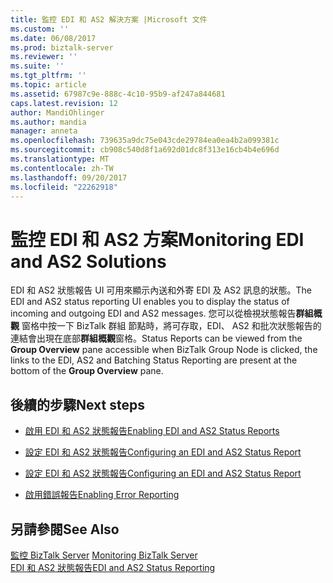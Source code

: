 ```yaml
---
title: 監控 EDI 和 AS2 解決方案 |Microsoft 文件
ms.custom: ''
ms.date: 06/08/2017
ms.prod: biztalk-server
ms.reviewer: ''
ms.suite: ''
ms.tgt_pltfrm: ''
ms.topic: article
ms.assetid: 67987c9e-888c-4c10-95b9-af247a844681
caps.latest.revision: 12
author: MandiOhlinger
ms.author: mandia
manager: anneta
ms.openlocfilehash: 739635a9dc75e043cde29784ea0ea4b2a099381c
ms.sourcegitcommit: cb908c540d8f1a692d01dc8f313e16cb4b4e696d
ms.translationtype: MT
ms.contentlocale: zh-TW
ms.lasthandoff: 09/20/2017
ms.locfileid: "22262918"
---
```

# <a name="monitoring-edi-and-as2-solutions"></a><span data-ttu-id="43ff5-102">監控 EDI 和 AS2 方案</span><span class="sxs-lookup"><span data-stu-id="43ff5-102">Monitoring EDI and AS2 Solutions</span></span>
<span data-ttu-id="43ff5-103">EDI 和 AS2 狀態報告 UI 可用來顯示內送和外寄 EDI 及 AS2 訊息的狀態。</span><span class="sxs-lookup"><span data-stu-id="43ff5-103">The EDI and AS2 status reporting UI enables you to display the status of incoming and outgoing EDI and AS2 messages.</span></span> <span data-ttu-id="43ff5-104">您可以從檢視狀態報告**群組概觀** 窗格中按一下 BizTalk 群組 節點時，將可存取，EDI、 AS2 和批次狀態報告的連結會出現在底部**群組概觀**窗格。</span><span class="sxs-lookup"><span data-stu-id="43ff5-104">Status Reports can be viewed from the **Group Overview** pane accessible when BizTalk Group Node is clicked, the links to the EDI, AS2 and Batching Status Reporting are present at the bottom of the **Group Overview** pane.</span></span>  
  
## <a name="next-steps"></a><span data-ttu-id="43ff5-105">後續的步驟</span><span class="sxs-lookup"><span data-stu-id="43ff5-105">Next steps</span></span> 
  
-   [<span data-ttu-id="43ff5-106">啟用 EDI 和 AS2 狀態報告</span><span class="sxs-lookup"><span data-stu-id="43ff5-106">Enabling EDI and AS2 Status Reports</span></span>](../core/enabling-edi-and-as2-status-reports.md)  
  
-   [<span data-ttu-id="43ff5-107">設定 EDI 和 AS2 狀態報告</span><span class="sxs-lookup"><span data-stu-id="43ff5-107">Configuring an EDI and AS2 Status Report</span></span>](../core/configuring-an-edi-and-as2-status-report.md)  
  
-   [<span data-ttu-id="43ff5-108">設定 EDI 和 AS2 狀態報告</span><span class="sxs-lookup"><span data-stu-id="43ff5-108">Configuring an EDI and AS2 Status Report</span></span>](../core/configuring-an-edi-and-as2-status-report.md)  
  
-   [<span data-ttu-id="43ff5-109">啟用錯誤報告</span><span class="sxs-lookup"><span data-stu-id="43ff5-109">Enabling Error Reporting</span></span>](../core/enabling-error-reporting.md)  
  
## <a name="see-also"></a><span data-ttu-id="43ff5-110">另請參閱</span><span class="sxs-lookup"><span data-stu-id="43ff5-110">See Also</span></span>  
 <span data-ttu-id="43ff5-111">[監控 BizTalk Server](../core/monitoring-biztalk-server.md) </span><span class="sxs-lookup"><span data-stu-id="43ff5-111">[Monitoring BizTalk Server](../core/monitoring-biztalk-server.md) </span></span>  
 [<span data-ttu-id="43ff5-112">EDI 和 AS2 狀態報告</span><span class="sxs-lookup"><span data-stu-id="43ff5-112">EDI and AS2 Status Reporting</span></span>](../core/edi-and-as2-status-reporting.md)   